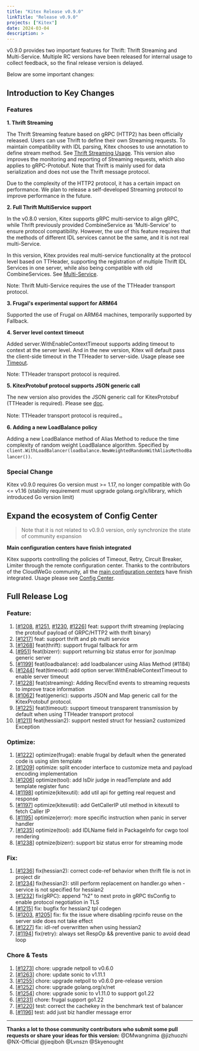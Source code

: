```yaml
---
title: "Kitex Release v0.9.0"
linkTitle: "Release v0.9.0"
projects: ["Kitex"]
date: 2024-03-04
description: >
---
```


v0.9.0 provides two important features for Thrift: Thrift Streaming and Multi-Service. Multiple RC versions have been released for internal usage to collect feedback, so the final release version is delayed.

Below are some important changes:

## **Introduction to Key Changes**

### Features
**1. Thrift Streaming**

The Thrift Streaming feature based on gRPC (HTTP2) has been officially released. Users can use Thrift to define their own Streaming requests. To maintain compatibility with IDL parsing, Kitex chooses to use annotation to define stream method. See [Thrift Streaming Usage](https://www.cloudwego.io/docs/kitex/tutorials/basic-feature/protocol/transport-streaming/thrift_streaming/). This version also improves the monitoring and reporting of Streaming requests, which also applies to gRPC-Protobuf. Note that Thrift is mainly used for data serialization and does not use the Thrift message protocol.

Due to the complexity of the HTTP2 protocol, it has a certain impact on performance. We plan to release a self-developed Streaming protocol to improve performance in the future.

**2. Full Thrift MultiService support**

In the v0.8.0 version, Kitex supports gRPC multi-service to align gRPC, while Thrift previously provided CombineService  as 'Multi-Service' to ensure protocol compatibility. However, the use of this feature requires that the methods of different IDL services cannot be the same, and it is not real multi-Service.

In this version, Kitex provides real multi-service functionality at the protocol level based on TTHeader, supporting the registration of multiple Thrift IDL Services in one server, while also being compatible with old CombineServices. See [Multi-Service](https://www.cloudwego.io/docs/kitex/tutorials/advanced-feature/multi_service/).

Note: Thrift Multi-Service requires the use of the TTHeader transport protocol.

**3. Frugal's experimental support for ARM64**

Supported the use of Frugal on ARM64 machines, temporarily supported by Fallback.

**4. Server level context timeout**

Added server.WithEnableContextTimeout supports adding timeout to context at the server level. And in the new version, Kitex will default pass the client-side timeout in the TTHeader to server-side.  Usage please see [Timeout](https://www.cloudwego.io/docs/kitex/tutorials/service-governance/timeout/).

Note: TTHeader transport protocol is required.

**5. KitexProtobuf protocol supports JSON generic call**

The new version also provides the JSON generic call for KitexProtobuf (TTHeader is required). Please see [doc](https://www.cloudwego.io/docs/kitex/tutorials/advanced-feature/generic-call/basic_usage/#jsonpbgeneric).

Note: TTHeader transport protocol is required.。

**6. Adding a new LoadBalance policy**

Adding a new LoadBalance method of Alias Method to reduce the time complexity of random weight LoadBalance algorithm. Specified by `client.WithLoadBalancer(loadbalance.NewWeightedRandomWithAliasMethodBalancer())`.



### Special Change

Kitex v0.9.0 requires Go version must >= 1.17, no longer compatible with Go <= v1.16 (stability requirement must upgrade golang.org/x/library, which introduced Go version limit)

## **Expand the ecosystem of Config Center**

> Note that it is not related to v0.9.0 version, only synchronize the state of community expansion

**Main configuration centers have finish integrated**

Kitex supports controlling the policies of Timeout, Retry, Circuit Breaker, Limiter through the remote configuration center. Thanks to the contributors of the CloudWeGo community, all the [main configuration centers](https://www.cloudwego.io/docs/kitex/tutorials/service-governance/config-center/) have finish integrated. Usage please see [Config Center](https://www.cloudwego.io/docs/kitex/tutorials/service-governance/config-center/).

## **Full Release Log**

### Feature:
1. [[#1208](https://github.com/cloudwego/kitex/pull/1208), [#1251](https://github.com/cloudwego/kitex/pull/1251), [#1230](https://github.com/cloudwego/kitex/pull/1230), [#1226](https://github.com/cloudwego/kitex/pull/1226)] feat: support thrift streaming (replacing the protobuf payload of GRPC/HTTP2 with thrift binary)
2. [[#1217](https://github.com/cloudwego/kitex/pull/1217)] feat: support thrift and pb multi service
3. [[#1268](https://github.com/cloudwego/kitex/pull/1268)] feat(thrift): support frugal fallback for arm
4. [[#951](https://github.com/cloudwego/kitex/pull/951)] feat(bizerr): support returning biz status error for json/map generic server
5. [[#1199](https://github.com/cloudwego/kitex/pull/1199)] feat(loadbalance): add loadbalancer using Alias Method (#1184)
6. [[#1244](https://github.com/cloudwego/kitex/pull/1244)] feat(timeout): add option server.WithEnableContextTimeout to enable server timeout
7. [[#1228](https://github.com/cloudwego/kitex/pull/1228)] feat(streaming): Adding Recv/End events to streaming requests to improve trace information
8. [[#1062](https://github.com/cloudwego/kitex/pull/1062)] feat(generic): supports JSON and Map generic call for the KitexProtobuf protocol.
9. [[#1225](https://github.com/cloudwego/kitex/pull/1225)] feat(timeout): support timeout transparent transmission by default when using TTHeader transport protocol
10. [[#1211](https://github.com/cloudwego/kitex/pull/1211)] feat(hessian2): support nested struct for hessian2 customized Exception

### Optimize:
1. [[#1222](https://github.com/cloudwego/kitex/pull/1222)] optimize(frugal): enable frugal by default when the generated code is using slim template
2. [[#1209](https://github.com/cloudwego/kitex/pull/1209)] optimize: split encoder interface to customize meta and payload encoding implementation
3. [[#1206](https://github.com/cloudwego/kitex/pull/1206)] optimize(tool): add IsDir judge in readTemplate and add template register func
4. [[#1198](https://github.com/cloudwego/kitex/pull/1198)] optimize(kitexutil): add util api for getting real request and response
5. [[#1197](https://github.com/cloudwego/kitex/pull/1197)] optimize(kitexutil): add GetCallerIP util method in kitexutil to fetch Caller IP
6. [[#1195](https://github.com/cloudwego/kitex/pull/1195)] optimize(error): more specific instruction when panic in server handler
7. [[#1235](https://github.com/cloudwego/kitex/pull/1235)] optimize(tool): add IDLName field in PackageInfo for cwgo tool rendering
8. [[#1238](https://github.com/cloudwego/kitex/pull/1238)] optmize(bizerr): support biz status error for streaming mode

### Fix:
1. [[#1236](https://github.com/cloudwego/kitex/pull/1236)] fix(hessian2): correct code-ref behavior when thrift file is not in project dir
2. [[#1234](https://github.com/cloudwego/kitex/pull/1234)] fix(hessian2): still perform replacement on handler.go when -service is not specified for hessian2
3. [[#1232](https://github.com/cloudwego/kitex/pull/1232)] fix(gRPC): append "h2" to next proto in gRPC tlsConfig to enable protocol negotiation in TLS
4. [[#1215](https://github.com/cloudwego/kitex/pull/1215)] fix: bugfix for hessian2 tpl codegen
5. [[#1203](https://github.com/cloudwego/kitex/pull/1203), [#1205](https://github.com/cloudwego/kitex/pull/1205)] fix: fix the issue where disabling rpcinfo reuse on the server side does not take effect
6. [[#1227](https://github.com/cloudwego/kitex/pull/1227)] fix: idl-ref overwritten when using hessian2
7. [[#1194](https://github.com/cloudwego/kitex/pull/1194)] fix(retry): always set RespOp && preventive panic to avoid dead loop

### Chore & Tests
1. [[#1273](https://github.com/cloudwego/kitex/pull/1273)] chore: upgrade netpoll to v0.6.0
2. [[#1263](https://github.com/cloudwego/kitex/pull/1263)] chore: update sonic to v1.11.1
3. [[#1255](https://github.com/cloudwego/kitex/pull/1255)] chore: upgrade netpoll to v0.6.0 pre-release version
4. [[#1252](https://github.com/cloudwego/kitex/pull/1252)] chore: upgrade golang.org/x/net
5. [[#1254](https://github.com/cloudwego/kitex/pull/1254)] chore: upgrade sonic to v1.11.0 to support go1.22
6. [[#1231](https://github.com/cloudwego/kitex/pull/1231)] chore: frugal support go1.22
7. [[#1220](https://github.com/cloudwego/kitex/pull/1220)] test: correct the cachekey in the benchmark test of balancer
8. [[#1196](https://github.com/cloudwego/kitex/pull/1196)] test: add just biz handler message error

------
**Thanks a lot to those community contributors who submit some pull requests or share your ideas for this version:**
@DMwangnima @jizhuozhi @NX-Official @jieqiboh @Lvnszn @Skyenought 
